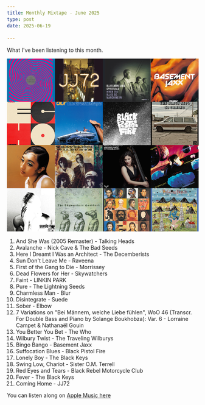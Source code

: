 ```yaml
---
title: Monthly Mixtape - June 2025
type: post
date: 2025-06-19

---
```


What I've been listening to this month.

![Monthly Mixtape 2025-06](/images/mixtapes/2025-06.png)

1. And She Was (2005 Remaster) - Talking Heads
2. Avalanche - Nick Cave & The Bad Seeds
3. Here I Dreamt I Was an Architect - The Decemberists
4. Sun Don't Leave Me - Raveena
5. First of the Gang to Die - Morrissey
6. Dead Flowers for Her - Skywatchers
7. Faint - LINKIN PARK
8. Pure - The Lightning Seeds
9. Charmless Man - Blur
10. Disintegrate - Suede
11. Sober - Elbow
12. 7 Variations on "Bei Männern, welche Liebe fühlen", WoO 46 (Transcr. For Double Bass and Piano by Solange Boukhobza): Var. 6 - Lorraine Campet & Nathanaël Gouin
13. You Better You Bet - The Who
14. Wilbury Twist - The Traveling Wilburys
15. Bingo Bango - Basement Jaxx
16. Suffocation Blues - Black Pistol Fire
17. Lonely Boy - The Black Keys
18. Swing Low, Chariot - Sister O.M. Terrell
19. Red Eyes and Tears - Black Rebel Motorcycle Club
20. Fever - The Black Keys
21. Coming Home - JJ72

You can listen along on [Apple Music here](https://music.apple.com/profile/thechelsuk)
